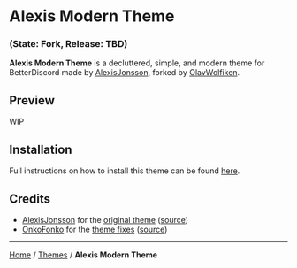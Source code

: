# Alexis Modern Theme
### (State: Fork, Release: TBD)
**Alexis Modern Theme** is a decluttered, simple, and modern theme for BetterDiscord made by [AlexisJonsson](https://github.com/AlexisJonsson), forked by [OlavWolfiken](https://github.com/OlavWolfiken).

## Preview
WIP

## Installation
Full instructions on how to install this theme can be found [here](https://olavwolfiken.github.io/BetterDiscord#themes-1).

## Credits
- [AlexisJonsson](https://github.com/AlexisJonsson) for the [original theme](https://github.com/AlexisJonsson/AlexisJonsson.github.io/tree/master/BetterDiscordAddons/Themes) ([source](https://alexisjonsson.github.io/BetterDiscordAddons/Themes/modern-discord.theme.source.css))
- [OnkoFonko](https://github.com/onkofonko) for the [theme fixes](https://github.com/OlavWolfiken/onkofonko.github.io/blob/main/theme/) ([source](https://onkofonko.github.io/theme/fixedsource.css))

____
[Home](https://olavwolfiken.github.io/BetterDiscord) / [Themes](https://olavwolfiken.github.io/BetterDiscord/Themes) / **Alexis Modern Theme**
